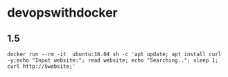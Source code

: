 # devopswithdocker
## 1.5

```
docker run --rm -it  ubuntu:16.04 sh -c 'apt update; apt install curl -y;echo "Input website:"; read website; echo "Searching.."; sleep 1; curl http://$website;'
```
